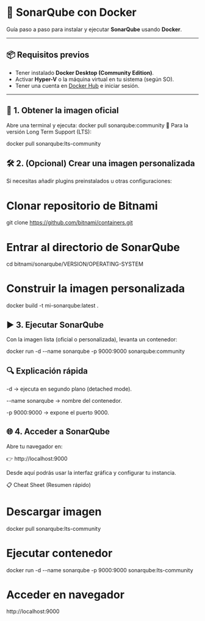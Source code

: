 # 🚀 SonarQube con Docker

Guía paso a paso para instalar y ejecutar **SonarQube** usando **Docker**.  

---

## 📦 Requisitos previos
- Tener instalado **Docker Desktop (Community Edition)**.  
- Activar **Hyper-V** o la máquina virtual en tu sistema (según SO).  
- Tener una cuenta en [Docker Hub](https://hub.docker.com/) e iniciar sesión.  

---

## 🐳 1. Obtener la imagen oficial
Abre una terminal y ejecuta:
docker pull sonarqube:community
🔹 Para la versión Long Term Support (LTS):

docker pull sonarqube:lts-community

## 🛠 2. (Opcional) Crear una imagen personalizada
Si necesitas añadir plugins preinstalados u otras configuraciones:

# Clonar repositorio de Bitnami
git clone https://github.com/bitnami/containers.git

# Entrar al directorio de SonarQube
cd bitnami/sonarqube/VERSION/OPERATING-SYSTEM

# Construir la imagen personalizada
docker build -t mi-sonarqube:latest .

## ▶️ 3. Ejecutar SonarQube
Con la imagen lista (oficial o personalizada), levanta un contenedor:

docker run -d --name sonarqube -p 9000:9000 sonarqube:community

## 🔍 Explicación rápida
-d → ejecuta en segundo plano (detached mode).

--name sonarqube → nombre del contenedor.

-p 9000:9000 → expone el puerto 9000.

## 🌐 4. Acceder a SonarQube
Abre tu navegador en:

👉 http://localhost:9000

Desde aquí podrás usar la interfaz gráfica y configurar tu instancia.

📋 Cheat Sheet (Resumen rápido)
# Descargar imagen
docker pull sonarqube:lts-community

# Ejecutar contenedor
docker run -d --name sonarqube -p 9000:9000 sonarqube:lts-community

# Acceder en navegador
http://localhost:9000